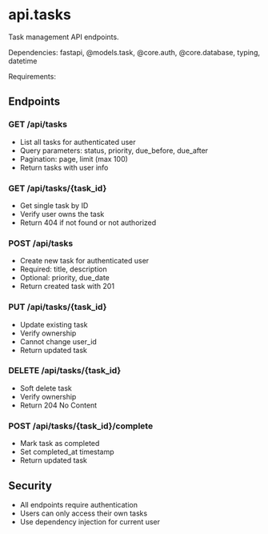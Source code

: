 # api.tasks

Task management API endpoints.

Dependencies: fastapi, @models.task, @core.auth, @core.database, typing, datetime

Requirements:

## Endpoints

### GET /api/tasks
- List all tasks for authenticated user
- Query parameters: status, priority, due_before, due_after
- Pagination: page, limit (max 100)
- Return tasks with user info

### GET /api/tasks/{task_id}
- Get single task by ID
- Verify user owns the task
- Return 404 if not found or not authorized

### POST /api/tasks
- Create new task for authenticated user
- Required: title, description
- Optional: priority, due_date
- Return created task with 201

### PUT /api/tasks/{task_id}
- Update existing task
- Verify ownership
- Cannot change user_id
- Return updated task

### DELETE /api/tasks/{task_id}
- Soft delete task
- Verify ownership
- Return 204 No Content

### POST /api/tasks/{task_id}/complete
- Mark task as completed
- Set completed_at timestamp
- Return updated task

## Security
- All endpoints require authentication
- Users can only access their own tasks
- Use dependency injection for current user